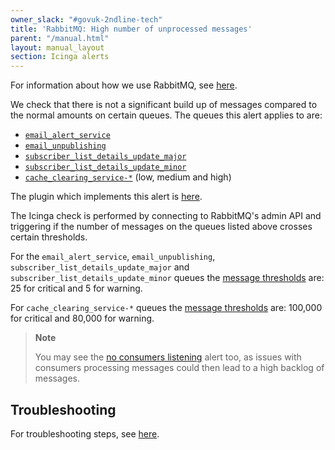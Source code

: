```yaml
---
owner_slack: "#govuk-2ndline-tech"
title: 'RabbitMQ: High number of unprocessed messages'
parent: "/manual.html"
layout: manual_layout
section: Icinga alerts
---
```


For information about how we use RabbitMQ, see [here][rabbitmq_doc].

We check that there is not a significant build up of messages compared to the
normal amounts on certain queues. The queues this alert applies to are:

* [`email_alert_service`][email_service_config]
* [`email_unpublishing`][email_unpublishing_config]
* [`subscriber_list_details_update_major`][email_subscriber_list_major_config]
* [`subscriber_list_details_update_minor`][email_subscriber_list_minor_config]
* [`cache_clearing_service-*`][cache_config] (low, medium and high)

The plugin which implements this alert is [here][plugin].

The Icinga check is performed by connecting to RabbitMQ's admin API and
triggering if the number of messages on the queues listed above crosses certain
thresholds.

For the `email_alert_service`,  `email_unpublishing`,
`subscriber_list_details_update_major` and `subscriber_list_details_update_minor`
queues the [message thresholds][email_thresholds] are:
25 for critical and 5 for warning.

For `cache_clearing_service-*` queues the [message
thresholds][cache_clearing_thresholds] are: 100,000 for critical and 80,000 for
warning.

> **Note**
>
> You may see the [no consumers listening][no_consumers_listening] alert too,
> as issues with consumers processing messages could then lead to a high
> backlog of messages.

## Troubleshooting

For troubleshooting steps, see [here][troubleshooting_steps].

[email_service_config]: https://github.com/alphagov/govuk-puppet/blob/e769c1dc74484625cf7afdfe943c08884cc7d90d/modules/govuk/manifests/apps/email_alert_service/rabbitmq.pp#L54-L60
[email_unpublishing_config]: https://github.com/alphagov/govuk-puppet/blob/e769c1dc74484625cf7afdfe943c08884cc7d90d/modules/govuk/manifests/apps/email_alert_service/rabbitmq.pp#L70-L76
[email_subscriber_list_major_config]: https://github.com/alphagov/govuk-puppet/blob/main/modules/govuk/manifests/apps/email_alert_service/rabbitmq.pp#L101-L107
[email_subscriber_list_minor_config]: https://github.com/alphagov/govuk-puppet/blob/main/modules/govuk/manifests/apps/email_alert_service/rabbitmq.pp#L92-L98
[cache_config]: https://github.com/alphagov/govuk-puppet/blob/616cae598f91406e29ed2e4fc287c71b690c55b0/modules/govuk/manifests/apps/cache_clearing_service/rabbitmq.pp#L107-L132
[troubleshooting_steps]: https://docs.publishing.service.gov.uk/manual/alerts/rabbitmq-no-consumers-listening.html#troubleshooting
[no_consumers_listening]: https://docs.publishing.service.gov.uk/manual/alerts/rabbitmq-no-consumers-listening.html
[rabbitmq_doc]: https://docs.publishing.service.gov.uk/manual/rabbitmq.html
[email_thresholds]: https://github.com/alphagov/govuk-puppet/blob/8267943e08c314e0a97742fc9443b889d4cf358a/hieradata_aws/common.yaml#L577-L578
[cache_clearing_thresholds]: https://github.com/alphagov/govuk-puppet/blob/8267943e08c314e0a97742fc9443b889d4cf358a/hieradata_aws/common.yaml#L456-L457
[plugin]: https://github.com/alphagov/govuk-puppet/blob/80cff45935481a180dc9bfe8e2ab0ac8a0d80344/modules/icinga/files/usr/lib/nagios/plugins/check_rabbitmq_messages
